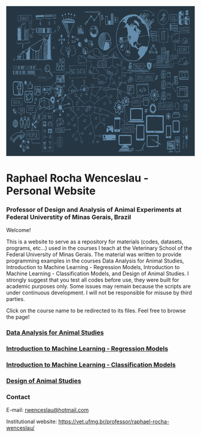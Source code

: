 <img src="imagem_datascience2.png" width="1200" height="400" />


# **Raphael Rocha Wenceslau - Personal Website**  
### Professor of Design and Analysis of Animal Experiments at Federal Universtity of Minas Gerais, Brazil


Welcome!

This is a website to serve as a repository for materials (codes, datasets, programs, etc...) used in the courses I teach at the Veterinary School of the Federal University of Minas Gerais. The material was written to provide programming examples in the courses Data Analysis for Animal Studies, Introduction to Machine Learning - Regression Models, Introduction to Machine Learning - Classification Models, and Design of Animal Studies.
I strongly suggest that you test all codes before use, they were built for academic purposes only. Some issues may remain because the scripts are under continuous development. I will not be responsible for misuse by third parties.

Click on the course name to be redirected to its files.
Feel free to browse the page! 




### [Data Analysis for Animal Studies](https://github.com/raphaelrochaw/dataanalysis)

### [Introduction to Machine Learning - Regression Models](https://github.com/raphaelrochaw/regression)

### [Introduction to Machine Learning - Classification Models](https://github.com/raphaelrochaw/classification)

### [Design of Animal Studies](https://github.com/raphaelrochaw/design)




### Contact
E-mail: rwenceslau@hotmail.com

Institutional website: https://vet.ufmg.br/professor/raphael-rocha-wenceslau/


